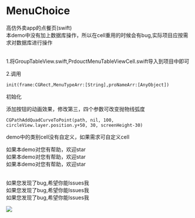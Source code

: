 # MenuChoice
高仿外卖app的点餐页(swift)</br>
本demo中没有加上数据库操作，所以在cell重用的时候会有bug,实际项目应按需求对数据库进行操作</br></br>

1.将GroupTableView.swift,PrdouctMenuTableViewCell.swift导入到项目中即可</br>

2.调用
```
init(frame:CGRect,MenuTypeArr:[String],proNameArr:[AnyObject])
```
初始化

添加按钮的动画效果，修改第三，四个参数可改变抛物线弧度</br>
```
CGPathAddQuadCurveToPoint(path, nil, 100, circleView.layer.position.y+50, 30, screenHeight-30)
```

demo中的类别cell没有自定义，如果需求可自定义cell

如果本demo对您有帮助，欢迎star</br>
如果本demo对您有帮助，欢迎star</br>
如果本demo对您有帮助，欢迎star</br></br>

如果您发现了bug,希望你能Issues我</br>
如果您发现了bug,希望你能Issues我</br>
如果您发现了bug,希望你能Issues我</br>

![](https://github.com/guodongxiaren/ImageCache/raw/master/Logo/foryou.gif)
